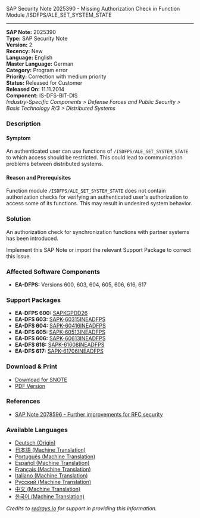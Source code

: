 SAP Security Note 2025390 - Missing Authorization Check in Function Module /ISDFPS/ALE_SET_SYSTEM_STATE

---

**SAP Note:** 2025390  
**Type:** SAP Security Note  
**Version:** 2  
**Recency:** New  
**Language:** English  
**Master Language:** German  
**Category:** Program error  
**Priority:** Correction with medium priority  
**Status:** Released for Customer  
**Released On:** 11.11.2014  
**Component:** IS-DFS-BIT-DIS  
*Industry-Specific Components > Defense Forces and Public Security > Basis Technology R/3 > Distributed Systems*

### Description

#### Symptom
An authenticated user can use functions of `/ISDFPS/ALE_SET_SYSTEM_STATE` to which access should be restricted. This could lead to communication problems between distributed systems.

#### Reason and Prerequisites
Function module `/ISDFPS/ALE_SET_SYSTEM_STATE` does not contain authorization checks for verifying an authenticated user's authorization to access some of its functions. This may result in undesired system behavior.

### Solution
An authorization check for synchronization functions with partner systems has been introduced.

Implement this SAP Note or import the relevant Support Package to correct this issue.

### Affected Software Components
- **EA-DFPS:** Versions 600, 603, 604, 605, 606, 616, 617

### Support Packages
- **EA-DFPS 600:** [SAPKGPDD26](https://me.sap.com/supportpackage/SAPKGPDD26)
- **EA-DFS 603:** [SAPK-60315INEADFPS](https://me.sap.com/supportpackage/SAPK-60315INEADFPS)
- **EA-DFS 604:** [SAPK-60416INEADFPS](https://me.sap.com/supportpackage/SAPK-60416INEADFPS)
- **EA-DFS 605:** [SAPK-60513INEADFPS](https://me.sap.com/supportpackage/SAPK-60513INEADFPS)
- **EA-DFS 606:** [SAPK-60613INEADFPS](https://me.sap.com/supportpackage/SAPK-60613INEADFPS)
- **EA-DFS 616:** [SAPK-61608INEADFPS](https://me.sap.com/supportpackage/SAPK-61608INEADFPS)
- **EA-DFS 617:** [SAPK-61706INEADFPS](https://me.sap.com/supportpackage/SAPK-61706INEADFPS)

### Download & Print
- [Download for SNOTE](https://notesdownloads.sap.com/note/0040000012039612017)
- [PDF Version](https://userapps.support.sap.com/sap/support/sfm/notes/print/0002025390?language=en-US&token=178193F474512EBAA2EEC3DA91D81D60)

### References
- [SAP Note 2078596 - Further improvements for RFC security](https://me.sap.com/notes/2078596)

### Available Languages
- [Deutsch (Origin)](https://me.sap.com/notes/0002025390/D)
- [日本語 (Machine Translation)](https://me.sap.com/notes/0002025390/J)
- [Português (Machine Translation)](https://me.sap.com/notes/0002025390/P)
- [Español (Machine Translation)](https://me.sap.com/notes/0002025390/S)
- [Français (Machine Translation)](https://me.sap.com/notes/0002025390/F)
- [Italiano (Machine Translation)](https://me.sap.com/notes/0002025390/I)
- [Русский (Machine Translation)](https://me.sap.com/notes/0002025390/R)
- [中文 (Machine Translation)](https://me.sap.com/notes/0002025390/1)
- [한국어 (Machine Translation)](https://me.sap.com/notes/0002025390/3)

*Credits to [redrays.io](https://redrays.io) for support in providing this information.*